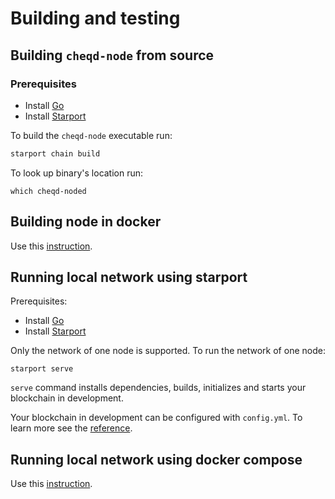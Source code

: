 # Building and testing

## Building `cheqd-node` from source

### Prerequisites

* Install [Go](https://golang.org/doc/install)
* Install [Starport](https://docs.starport.network/guide/install.html)

To build the `cheqd-node` executable run:

```bash
starport chain build
```

To look up binary's location run:

```text
which cheqd-noded
```

## Building node in docker

Use this [instruction](build-and-networks.md).

## Running local network using starport

Prerequisites:

* Install [Go](https://golang.org/doc/install)
* Install [Starport](https://docs.starport.network/guide/install.html)

Only the network of one node is supported. To run the network of one node:

```text
starport serve
```

`serve` command installs dependencies, builds, initializes and starts your blockchain in development.

Your blockchain in development can be configured with `config.yml`. To learn more see the [reference](https://github.com/tendermint/starport#documentation).

## Running local network using docker compose

Use this [instruction](docker_compose.md).

